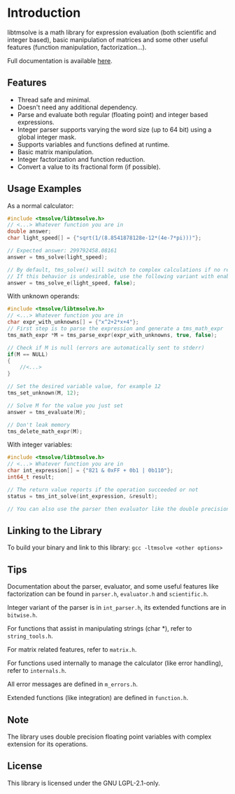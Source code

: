 # Introduction

libtmsolve is a math library for expression evaluation (both scientific and integer based), basic manipulation of matrices and some other useful features (function manipulation, factorization...).

Full documentation is available [here](https://a-h-ismail.gitlab.io/libtmsolve-docs/).

## Features

- Thread safe and minimal.
- Doesn't need any additional dependency.
- Parse and evaluate both regular (floating point) and integer based expressions.
- Integer parser supports varying the word size (up to 64 bit) using a global integer mask.
- Supports variables and functions defined at runtime.
- Basic matrix manipulation.
- Integer factorization and function reduction.
- Convert a value to its fractional form (if possible).

## Usage Examples

As a normal calculator:

```C
#include <tmsolve/libtmsolve.h>
// <...> Whatever function you are in
double answer;
char light_speed[] = {"sqrt(1/(8.8541878128e-12*(4e-7*pi)))"};

// Expected answer: 299792458.08161
answer = tms_solve(light_speed);

// By default, tms_solve() will switch to complex calculations if no real answer is found.
// If this behavior is undesirable, use the following variant with enable_complex set to false
answer = tms_solve_e(light_speed, false);
```

With unknown operands:

```C
#include <tmsolve/libtmsolve.h>
// <...> Whatever function you are in
char expr_with_unknowns[] = {"x^2+2*x+4"};
// First step is to parse the expression and generate a tms_math_expr
tms_math_expr *M = tms_parse_expr(expr_with_unknowns, true, false);

// Check if M is null (errors are automatically sent to stderr)
if(M == NULL)
{
    //<...>
}

// Set the desired variable value, for example 12
tms_set_unknown(M, 12);

// Solve M for the value you just set
answer = tms_evaluate(M);

// Don't leak memory
tms_delete_math_expr(M);
```

With integer variables:

```C
#include <tmsolve/libtmsolve.h>
// <...> Whatever function you are in
char int_expression[] = {"821 & 0xFF + 0b1 | 0b110"};
int64_t result;

// The return value reports if the operation succeeded or not
status = tms_int_solve(int_expression, &result);

// You can also use the parser then evaluator like the double precision counterpart, but no need.

```

## Linking to the Library

To build your binary and link to this library:
`gcc -ltmsolve <other options>`

## Tips

Documentation about the parser, evaluator, and some useful features like factorization can be found in `parser.h`, `evaluator.h` and `scientific.h`.

Integer variant of the parser is in `int_parser.h`, its extended functions are in `bitwise.h`.

For functions that assist in manipulating strings (char *), refer to `string_tools.h`.

For matrix related features, refer to `matrix.h`.

For functions used internally to manage the calculator (like error handling), refer to `internals.h`.

All error messages are defined in `m_errors.h`.

Extended functions (like integration) are defined in `function.h`.

## Note

The library uses double precision floating point variables with complex extension for its operations.

## License

This library is licensed under the GNU LGPL-2.1-only.
